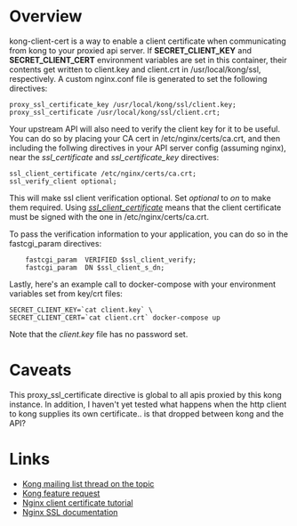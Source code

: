 # Overview
kong-client-cert is a way to enable a client certificate when communicating from kong to your proxied api server.  If **SECRET_CLIENT_KEY** and **SECRET_CLIENT_CERT** environment variables are set in this container, their contents get written to client.key and client.crt in /usr/local/kong/ssl, respectively.  A custom nginx.conf file is generated to set the following directives:

    proxy_ssl_certificate_key /usr/local/kong/ssl/client.key;
    proxy_ssl_certificate /usr/local/kong/ssl/client.crt;

Your upstream API will also need to verify the client key for it to be useful.  You can do so by placing your CA cert in /etc/nginx/certs/ca.crt, and then including the follwing directives in your API server config (assuming nginx), near the _ssl_certificate_ and _ssl_certificate_key_ directives:

    ssl_client_certificate /etc/nginx/certs/ca.crt;
    ssl_verify_client optional;

This will make ssl client verification optional.  Set _optional_ to _on_ to make them required.  Using [_ssl_client_certificate_](http://nginx.org/en/docs/http/ngx_http_ssl_module.html#ssl_client_certificate) means that the client certificate must be signed with the one in /etc/nginx/certs/ca.crt.

To pass the verification information to your application, you can do so in the fastcgi_param directives:

        fastcgi_param  VERIFIED $ssl_client_verify;
        fastcgi_param  DN $ssl_client_s_dn;

Lastly, here's an example call to docker-compose with your environment variables set from key/crt files:

    SECRET_CLIENT_KEY=`cat client.key` \
    SECRET_CLIENT_CERT=`cat client.crt` docker-compose up

Note that the _client.key_ file has no password set.

# Caveats

This proxy_ssl_certificate directive is global to all apis proxied by this kong instance.  In addition, I haven't yet tested what happens when the http client to kong supplies its own certificate.. is that dropped between kong and the API?

# Links

* [Kong mailing list thread on the topic](https://groups.google.com/forum/#!searchin/konglayer/client$20certificate%7Csort:relevance/konglayer/Hsr9-8ZM-28/AN7Bo_iHAAAJ)
* [Kong feature request](https://github.com/Mashape/kong/issues/1547)
* [Nginx client certificate tutorial](http://blog.nategood.com/client-side-certificate-authentication-in-ngi)
* [Nginx SSL documentation](http://nginx.org/en/docs/http/ngx_http_ssl_module.html)


